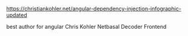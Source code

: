 https://christiankohler.net/angular-dependency-injection-infographic-updated

best author for angular
Chris Kohler
Netbasal
Decoder Frontend

